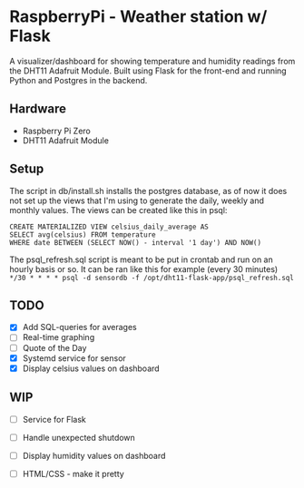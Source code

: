 # RaspberryPi - Weather station w/ Flask
A visualizer/dashboard for showing temperature and humidity readings from the DHT11 Adafruit Module.
Built using Flask for the front-end and running Python and Postgres in the backend.

## Hardware
- Raspberry Pi Zero 
- DHT11 Adafruit Module

## Setup
The script in db/install.sh installs the postgres database, as of now it does not set up the views that I'm using to generate the daily, weekly and monthly values.
The views can be created like this in psql:
```
CREATE MATERIALIZED VIEW celsius_daily_average AS
SELECT avg(celsius) FROM temperature
WHERE date BETWEEN (SELECT NOW() - interval '1 day') AND NOW()
```
The psql_refresh.sql script is meant to be put in crontab and run on an hourly basis or so.
It can be ran like this for example (every 30 minutes)\
`*/30 * * * * psql -d sensordb -f /opt/dht11-flask-app/psql_refresh.sql`

## TODO
- [X] Add SQL-queries for averages
- [ ] Real-time graphing
- [ ] Quote of the Day
- [X] Systemd service for sensor
- [X] Display celsius values on dashboard

## WIP
- [ ] Service for Flask
- [ ] Handle unexpected shutdown
- [ ] Display humidity values on dashboard
- [ ] HTML/CSS - make it pretty

